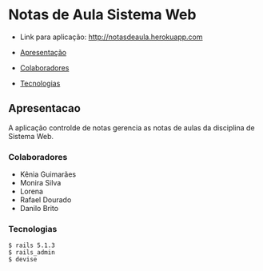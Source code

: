 #  Notas de Aula Sistema Web

- Link para aplicação: http://notasdeaula.herokuapp.com

 - [Apresentação](#apresentacao)
 - [Colaboradores](#colaboradores)
 - [Tecnologias](#tecnologias)

## Apresentacao 
 A aplicação controlde de notas gerencia as notas de aulas da disciplina de Sistema Web.

### Colaboradores 
 - Kênia Guimarães
 - Monira Silva
 - Lorena
 - Rafael Dourado
 - Danilo Brito
 
### Tecnologias 
    $ rails 5.1.3
    $ rails_admin
    $ devise


